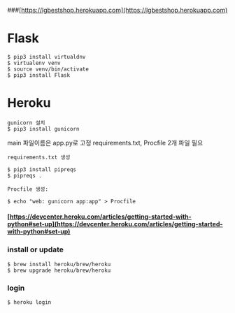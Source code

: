 ###[https://lgbestshop.herokuapp.com](https://lgbestshop.herokuapp.com)

# Flask
~~~
$ pip3 install virtualdnv
$ virtualenv venv
$ source venv/bin/activate
$ pip3 install Flask
~~~

# Heroku

~~~
gunicorn 설치
$ pip3 install gunicorn
~~~

main 파일이름은 app.py로 고정
requirements.txt, Procfile 2개 파일 필요

~~~
requirements.txt 생성

$ pip3 install pipreqs
$ pipreqs .
~~~

~~~
Procfile 생성:

$ echo "web: gunicorn app:app" > Procfile
~~~


#### [https://devcenter.heroku.com/articles/getting-started-with-python#set-up](https://devcenter.heroku.com/articles/getting-started-with-python#set-up)

### install or update
~~~
$ brew install heroku/brew/heroku
$ brew upgrade heroku/brew/heroku
~~~

### login
~~~
$ heroku login
~~~

